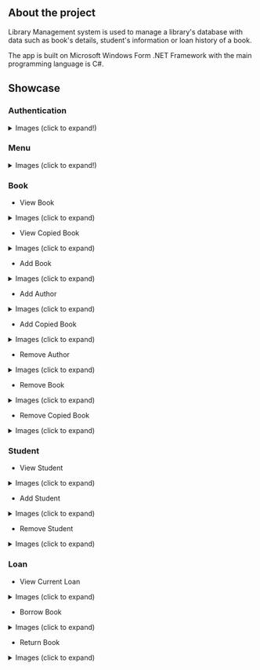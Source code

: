 ## About the project

Library Management system is used to manage a library's database with data such as book's details, student's information or loan history of a book.

The app is built on Microsoft Windows Form .NET Framework with the main programming language is C#.

## Showcase

### Authentication

<details>
    <summary>Images (click to expand!)</summary>

![Login](/Images/Login.png "Login")
![Sign Up](/Images/SignUp.png "Sign up")

</details>

### Menu

<details>
    <summary>Images (click to expand!)</summary>

![Menu 0](/Images/Menu0 "Menu 0")
![Menu 1](/Images/Menu1 "Menu 1")
![Menu 2](/Images/Menu2 "Menu 2")
![Menu 3](/Images/Menu3 "Menu 3")

</details>

### Book

* View Book

<details>
    <summary>Images (click to expand)</summary>

![View Book 0](/Images/ViewBook.png "View Book 0") 
![View Book 1](/Images/ViewBook1.png "View Book 1") 

</details>

* View Copied Book

<details>
    <summary>Images (click to expand)</summary>

![View Copied Book](/Images/ViewCopiedBook.png "View Copied Book") 

</details>

* Add Book

<details>
    <summary>Images (click to expand)</summary>

![Add Book](/Images/AddBook.png "Add book") 

</details>

* Add Author

<details>
    <summary>Images (click to expand)</summary>

![Add Author](/Images/AddAuthor.png "Add Author") 

</details>

* Add Copied Book

<details>
    <summary>Images (click to expand)</summary>

![Add Copied Book](/Images/AddCopiedBook.png "Add Copied Book") 

</details>

* Remove Author

<details>
    <summary>Images (click to expand)</summary>

![Remove Author](/Images/RemoveAuthor.png "Remove Author") 

</details>

* Remove Book

<details>
    <summary>Images (click to expand)</summary>

![Remove Book](/Images/RemoveBook.png "Remove Book") 

</details>

* Remove Copied Book

<details>
    <summary>Images (click to expand)</summary>

![Remove Copied Book](/Images/RemoveCopiedBook.png "Remove Copied Book") 

</details>

### Student

* View Student

<details>
    <summary>Images (click to expand)</summary>

![View Student](/Images/ViewStudent.png "View Student") 

</details>

* Add Student

<details>
    <summary>Images (click to expand)</summary>

![Add Student](/Images/AddStudent.png "Add Student") 

</details>

* Remove Student

<details>
    <summary>Images (click to expand)</summary>

![Remove Student](/Images/RemoveStudent.png "Remove Student") 

</details>

### Loan

* View Current Loan

<details>
    <summary>Images (click to expand)</summary>

![View Current Loand 0](/Images/ViewCurrentLoan0.png "View Current Loand 0") 
![View Current Loand 1](/Images/ViewCurrentLoan1.png "View Current Loand 1") 

</details>

* Borrow Book

<details>
    <summary>Images (click to expand)</summary>

![BorrowBook](/Images/BorrowBook.png "BorrowBook") 

</details>

* Return Book

<details>
    <summary>Images (click to expand)</summary>

![Return Book](/Images/ReturnBook.png "Return Book") 

</details>
